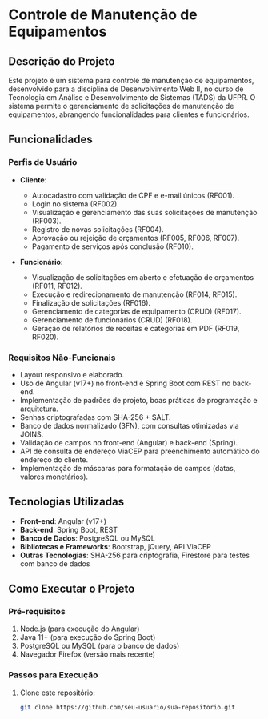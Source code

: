 # Controle de Manutenção de Equipamentos

## Descrição do Projeto

Este projeto é um sistema para controle de manutenção de equipamentos, desenvolvido para a disciplina de Desenvolvimento Web II, no curso de Tecnologia em Análise e Desenvolvimento de Sistemas (TADS) da UFPR. O sistema permite o gerenciamento de solicitações de manutenção de equipamentos, abrangendo funcionalidades para clientes e funcionários.

## Funcionalidades

### Perfis de Usuário

- **Cliente**:
  - Autocadastro com validação de CPF e e-mail únicos (RF001).
  - Login no sistema (RF002).
  - Visualização e gerenciamento das suas solicitações de manutenção (RF003).
  - Registro de novas solicitações (RF004).
  - Aprovação ou rejeição de orçamentos (RF005, RF006, RF007).
  - Pagamento de serviços após conclusão (RF010).

- **Funcionário**:
  - Visualização de solicitações em aberto e efetuação de orçamentos (RF011, RF012).
  - Execução e redirecionamento de manutenção (RF014, RF015).
  - Finalização de solicitações (RF016).
  - Gerenciamento de categorias de equipamento (CRUD) (RF017).
  - Gerenciamento de funcionários (CRUD) (RF018).
  - Geração de relatórios de receitas e categorias em PDF (RF019, RF020).

### Requisitos Não-Funcionais

- Layout responsivo e elaborado.
- Uso de Angular (v17+) no front-end e Spring Boot com REST no back-end.
- Implementação de padrões de projeto, boas práticas de programação e arquitetura.
- Senhas criptografadas com SHA-256 + SALT.
- Banco de dados normalizado (3FN), com consultas otimizadas via JOINS.
- Validação de campos no front-end (Angular) e back-end (Spring).
- API de consulta de endereço ViaCEP para preenchimento automático do endereço do cliente.
- Implementação de máscaras para formatação de campos (datas, valores monetários).

## Tecnologias Utilizadas

- **Front-end**: Angular (v17+)
- **Back-end**: Spring Boot, REST
- **Banco de Dados**: PostgreSQL ou MySQL
- **Bibliotecas e Frameworks**: Bootstrap, jQuery, API ViaCEP
- **Outras Tecnologias**: SHA-256 para criptografia, Firestore para testes com banco de dados

## Como Executar o Projeto

### Pré-requisitos

1. Node.js (para execução do Angular)
2. Java 11+ (para execução do Spring Boot)
3. PostgreSQL ou MySQL (para o banco de dados)
4. Navegador Firefox (versão mais recente)

### Passos para Execução

1. Clone este repositório:
   ```bash
   git clone https://github.com/seu-usuario/sua-repositorio.git
